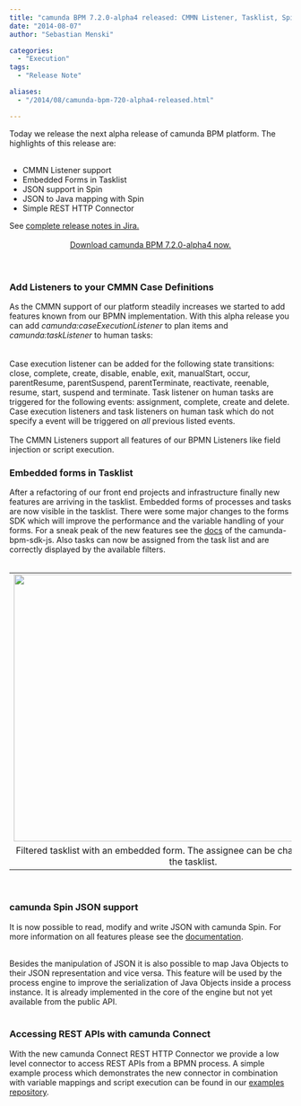 ```yaml
---
title: "camunda BPM 7.2.0-alpha4 released: CMMN Listener, Tasklist, Spin, Connect"
date: "2014-08-07"
author: "Sebastian Menski"

categories:
  - "Execution"
tags: 
  - "Release Note"

aliases:
  - "/2014/08/camunda-bpm-720-alpha4-released.html"

---
```


<div>
Today we release the next alpha release of camunda BPM platform. The highlights of this release are:<br />
<br />
<ul>
<li>CMMN Listener support</li>
<li>Embedded Forms in Tasklist &nbsp;</li>
<li>JSON support in Spin</li>
<li>JSON to Java mapping with Spin</li>
<li>Simple REST HTTP Connector</li>
</ul>
<div>
See <a href="https://app.camunda.com/jira/secure/ReleaseNote.jspa?projectId=10230&amp;version=13490" target="_blank">complete release notes in Jira.</a></div>
<div>
<br /></div>
<div style="text-align: center;">
<a href="http://camunda.org/download" target="_blank">Download camunda BPM 7.2.0-alpha4 now.</a></div>
<br />
<br />
<a name='more'></a><h3>
Add Listeners to your CMMN Case Definitions</h3>
As the CMMN support of our platform steadily increases we started to add features known from our BPMN implementation. With this alpha release you can add <i>camunda:caseExecutionListener</i> to plan items and <i>camunda:taskListener</i> to human tasks:<br />
<br />
<script src="https://gist.github.com/menski/aaa98ff2c2f8b2bd5df0.js"></script>

<br />
Case execution listener can be added for the following state transitions: close, complete, create, disable, enable, exit, manualStart, occur, parentResume, parentSuspend, parentTerminate, reactivate, reenable, resume, start, suspend and terminate. Task listener on human tasks are triggered for the following events: assignment, complete, create and delete. Case execution listeners and task listeners on human task which do not specify a event will be triggered on <i>all</i> previous listed events.<br />
<br />
The CMMN Listeners support all features of our BPMN Listeners like field injection or script execution.<br />
<h3>
Embedded forms in Tasklist</h3>
<div>
After a refactoring of our front end projects and infrastructure finally new features are arriving in the tasklist. Embedded forms of processes and tasks are now visible in the tasklist. There were some major changes to the forms SDK which will improve the performance and the variable handling of your forms. For a sneak peak of the new features see the <a href="https://github.com/camunda/camunda-bpm-sdk-js/blob/master/doc/embedded-forms/index.md" target="_blank">docs</a> of the camunda-bpm-sdk-js. Also tasks can now be assigned from the task list and are correctly displayed by the available filters.<br />
<br /></div>
<table align="center" cellpadding="0" cellspacing="0" class="tr-caption-container" style="margin-left: auto; margin-right: auto; text-align: center;"><tbody>
<tr><td style="text-align: center;"><a href="http://3.bp.blogspot.com/-u3j7khqcIg0/U-NMC4tf55I/AAAAAAAAADk/Ojptzi3SAT0/s1600/2014-08-07-115043_1015x756_scrot.png" imageanchor="1" style="margin-left: auto; margin-right: auto;"><img border="0" src="http://3.bp.blogspot.com/-u3j7khqcIg0/U-NMC4tf55I/AAAAAAAAADk/Ojptzi3SAT0/s1600/2014-08-07-115043_1015x756_scrot.png" height="476" width="640" /></a></td></tr>
<tr><td class="tr-caption" style="text-align: center;">Filtered tasklist with an embedded form. The assignee can be changed directly from the tasklist.</td></tr>
</tbody></table>
<div>
<br /></div>
<div class="separator" style="clear: both; text-align: center;">
</div>
<h3>
camunda Spin JSON support</h3>
<div>
It is now possible to read, modify and write JSON with camunda Spin. For more information on all features please see the <a href="http://docs.camunda.org/latest/api-references/spin/" target="_blank">documentation</a>.</div>
<br />
<script src="https://gist.github.com/menski/3f2a3eb75a6d843075a5.js"></script>

Besides the manipulation of JSON it is also possible to map Java Objects to their JSON representation and vice versa. This feature will be used by the process engine to improve the serialization of Java Objects inside a process instance. It is already implemented in the core of the engine but not yet available from the public API.<br />
<br />
<h3>
Accessing REST APIs with camunda Connect</h3>
<div>
<div style="text-align: left;">
With the new camunda Connect REST HTTP Connector we provide a low level connector to access REST APIs from a BPMN process. A simple example process which demonstrates the new connector in combination with variable mappings and script execution can be found in our <a href="https://github.com/camunda/camunda-bpm-examples/tree/master/servicetask/rest-service" target="_blank">examples repository</a>.</div>
</div>

</div>